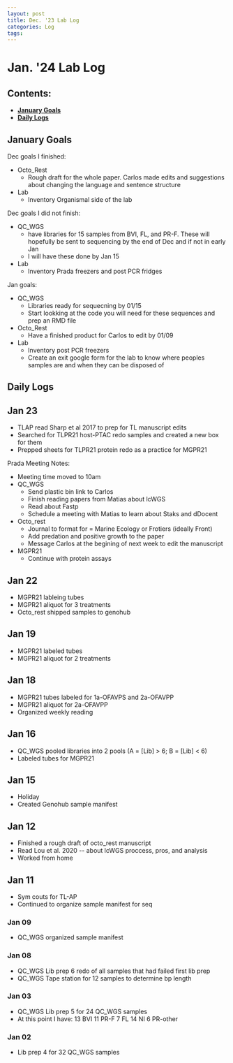```yaml
---
layout: post
title: Dec. '23 Lab Log
categories: Log
tags: 
---
```


# Jan. '24 Lab Log

## Contents:
- [**January Goals**](#goals)  
- [**Daily Logs**](#log)     


## <a name="goals"></a> **January Goals**

Dec goals I finished:
- Octo_Rest
    - Rough draft for the whole paper. Carlos made edits and suggestions about changing the language and sentence structure
- Lab 
    - Inventory Organismal side of the lab

Dec goals I did not finish: 
- QC_WGS
    - have libraries for 15 samples from BVI, FL, and PR-F. These will hopefully be sent to sequencing by the end of Dec and if not in early Jan
    - I will have these done by Jan 15
- Lab 
    - Inventory Prada freezers and post PCR fridges

Jan goals: 
- QC_WGS
    - Libraries ready for sequecning by 01/15
    - Start lookking at the code you will need for these sequences and prep an RMD file
- Octo_Rest
    - Have a finished product for Carlos to edit by 01/09
- Lab 
    - Inventory post PCR freezers
    - Create an exit google form for the lab to know where peoples samples are and when they can be disposed of

## <a name="goals"></a> **Daily Logs**

## Jan 23 
- TLAP read Sharp et al 2017 to prep for TL manuscript edits
- Searched for TLPR21 host-PTAC redo samples and created a new box for them 
- Prepped sheets for TLPR21 protein redo as a practice for MGPR21

Prada Meeting Notes: 
- Meeting time moved to 10am 
- QC_WGS
    - Send plastic bin link to Carlos
    - Finish reading papers from Matias about lcWGS
    - Read about Fastp
    - Schedule a meeting with Matias to learn about Staks and dDocent
- Octo_rest
    - Journal to format for = Marine Ecology or Frotiers (ideally Front)
    - Add predation and positive growth to the paper 
    - Message Carlos at the begining of next week to edit the manuscript 
- MGPR21
    - Continue with protein assays 


## Jan 22 
- MGPR21 lableing tubes 
- MGPR21 aliquot for 3 treatments 
- Octo_rest shipped samples to genohub 

## Jan 19
- MGPR21 labeled tubes 
- MGPR21 aliquot for 2 treatments 

## Jan 18
- MGPR21 tubes labeled for 1a-OFAVPS and 2a-OFAVPP
- MGPR21 aliquot for 2a-OFAVPP
- Organized weekly reading

## Jan 16
- QC_WGS pooled libraries into 2 pools (A = [Lib] > 6; B = [Lib] < 6) 
- Labeled tubes for MGPR21

## Jan 15
- Holiday
- Created Genohub sample manifest

## Jan 12
- Finished a rough draft of octo_rest manuscript 
- Read Lou et al. 2020 -- about lcWGS proccess, pros, and analysis 
- Worked from home

## Jan 11
- Sym couts for TL-AP
- Continued to organize sample manifest for seq

### Jan 09 
- QC_WGS organized sample manifest

### Jan 08
- QC_WGS Lib prep 6 redo of all samples that had failed first lib prep 
- QC_WGS Tape station for 12 samples to determine bp length 

### Jan 03
- QC_WGS Lib prep 5 for 24 QC_WGS samples
- At this point I have: 
    13 BVI 
    11 PR-F
    7 FL
    14 NI
    6 PR-other  

### Jan 02
- Lib prep 4 for 32 QC_WGS samples 



